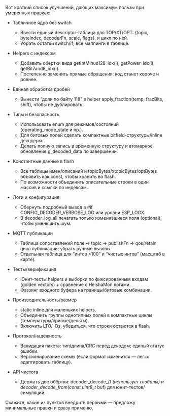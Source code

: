 Вот краткий список улучшений, дающих максимум пользы при умеренных правках:

- Табличное ядро без switch
  - Ввести единый descriptor-таблица для TOP/XT/OPT: {topic, byteIndex, decoderFn, scale, flags}, и цикл по ней.
  - Убрать остатки switch/if; все маппинги в таблице.

- Helpers с индексом
  - Добавить обёртки вида getIntMinus128_idx(i), getPower_idx(i), getBit7and8_idx(i).
  - Постепенно заменить прямые обращения: код станет короче и ровнее.

- Единая обработка дробей
  - Вынести “доли по байту 118” в helper apply_fraction(temp, fracBits, shift), чтобы не дублировать.

- Типы и безопасность
  - Использовать enum для режимов/состояний (operating_mode_state и пр.).
  - Для битовых полей сделать компактные bitfield-структуры/inline декодеры.
  - Делать полную запись в временную структуру и атомарное обновление g_decoded_data по завершении.

- Константные данные в flash
  - Все таблицы имен/описаний и topicBytes/xtopicBytes/optBytes объявить как const, чтобы хранить во flash.
  - По возможности объединить описательные строки в один массив и ссылки по индексам.

- Логи и конфигурация
  - Обернуть подробный вывод в #if CONFIG_DECODER_VERBOSE_LOG или уровни ESP_LOGX.
  - В decoder_log_all печатать только изменившиеся поля (optional), чтобы уменьшить шум.

- MQTT публикации
  - Таблица сопоставлений поле → topic → publishFn → qos/retain, цикл публикации; убрать ручные вызовы.
  - Отдельная таблица для “интов ×100” и “чистых интов” (масштаб в карте).

- Тесты/верификация
  - Юнит-тесты helpers и выборки по фиксированным входам (golden vectors) + сравнение с HeishaMon логами.
  - Фаззинг входного буфера на границы/битовые комбинации.

- Производительность/размер
  - static inline для маленьких helpers.
  - Объединить группы однотипных полей в компактные циклы (температуры/кривые/дельты).
  - Включить LTO/-Os, убедиться, что строки остаются в flash.

- Протокол/надёжность
  - Валидация пакета: тип/длина/CRC перед декодом; единый статус ошибки.
  - Версионирование схемы (если формат изменится — легко адаптировать таблицу).

- API чистота
  - Держать две обёртки: decoder_decode_*() (использует глобалы) и decoder_decode_from(const uint8_t* buf) для юнит-тестов/симуляций.

Скажите, какие из пунктов внедрить первыми — предложу минимальные правки и сразу применю.